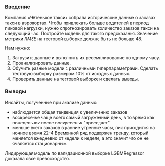 ### Введение
Компания «Чётенькое такси» собрала исторические данные о заказах такси в аэропортах. 
Чтобы привлекать больше водителей в период пиковой нагрузки, нужно спрогнозировать количество заказов такси на следующий час. Постройте модель для такого предсказания.
Значение метрики *RMSE* на тестовой выборке должно быть не больше 48.

Нам нужно:
1. Загрузить данные и выполнить их ресемплирование по одному часу.
2. Проанализировать данные.
3. Обучить разные модели с различными гиперпараметрами. Сделать тестовую выборку размером 10% от исходных данных.
4. Проверить данные на тестовой выборке и сделать выводы.

### Выводы
Инсайты, полученные при анализе данных:
- наблюдается общая тенденция к увеличению заказов
- воскресенье чаще всего самый загруженный день, в то время как понедельник после воскресенья "проседает"
- меньше всего заказов в ранние утренние часы, пик приходится на ночное время 22-4
Временной ряд подвержен тренду, который меняется ежедневно от недели к неделе, а это значит что он не ячвляется стационарным.

Лидирующая модель по валидационной выборке LGBMRegressor доказала свое превосходство.
